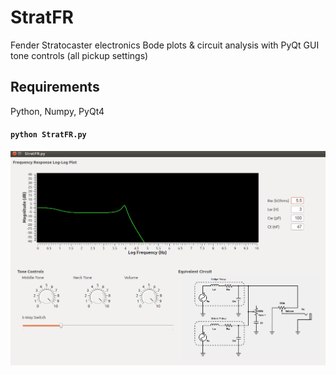 # StratFR
Fender Stratocaster electronics Bode plots & circuit analysis with PyQt GUI
tone controls (all pickup settings)

## Requirements
Python, Numpy, PyQt4

#### `python StratFR.py`
![](gui.png?raw=true) 


